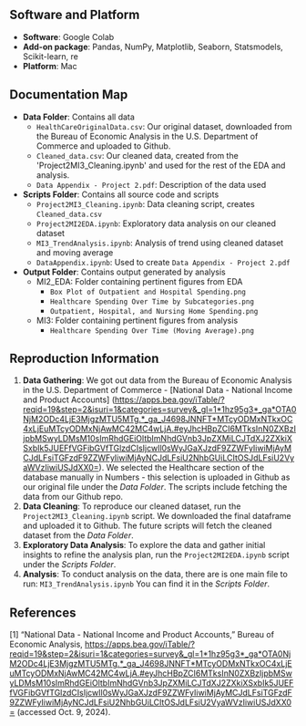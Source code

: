 ## Software and Platform 

- **Software**: Google Colab
- **Add-on package**: Pandas, NumPy, Matplotlib, Seaborn, Statsmodels, Scikit-learn, re 
- **Platform**: Mac

## Documentation Map 

- **Data Folder**: Contains all data
  - `HealthCareOriginalData.csv`: Our original dataset, downloaded from the Bureau of Economic Analysis in the U.S. Department of Commerce and uploaded to Github.
  - `Cleaned_data.csv`: Our cleaned data, created from the 'Project2MI3_Cleaning.ipynb' and used for the rest of the EDA and analysis.
  - `Data Appendix - Project 2.pdf`: Description of the data used
- **Scripts Folder**: Contains all source code and scripts
  - `Project2MI3_Cleaning.ipynb`: Data cleaning script, creates `Cleaned_data.csv`
  - `Project2MI2EDA.ipynb`: Exploratory data analysis on our cleaned dataset
  - `MI3_TrendAnalysis.ipynb`: Analysis of trend using cleaned dataset and moving average 
  - `DataAppendix.ipynb`: Used to create `Data Appendix - Project 2.pdf`
- **Output Folder**: Contains output generated by analysis
  - MI2_EDA: Folder containing pertinent figures from EDA
    - `Box Plot of Outpatient and Hospital Spending.png`
    - `Healthcare Spending Over Time by Subcategories.png`
    - `Outpatient, Hospital, and Nursing Home Spending.png`
  - MI3: Folder containing pertinent figures from analysis
    - `Healthcare Spending Over Time (Moving Average).png`
   
## Reproduction Information 
1. **Data Gathering**: We got out data from the Bureau of Economic Analysis in the U.S. Department of Commerce - [National Data - National Income and Product Accounts] (https://apps.bea.gov/iTable/?reqid=19&step=2&isuri=1&categories=survey&_gl=1*1hz95g3*_ga*OTA0NjM2ODc4LjE3MjgzMTU5MTg.*_ga_J4698JNNFT*MTcyODMxNTkxOC4xLjEuMTcyODMxNjAwMC42MC4wLjA.#eyJhcHBpZCI6MTksInN0ZXBzIjpbMSwyLDMsM10sImRhdGEiOltbImNhdGVnb3JpZXMiLCJTdXJ2ZXkiXSxbIk5JUEFfVGFibGVfTGlzdCIsIjcwIl0sWyJGaXJzdF9ZZWFyIiwiMjAyMCJdLFsiTGFzdF9ZZWFyIiwiMjAyNCJdLFsiU2NhbGUiLCItOSJdLFsiU2VyaWVzIiwiUSJdXX0=). We selected the Healthcare section of the database manually in Numbers - this selection is uploaded in Github as our original file under the _Data Folder_. The scripts include fetching the data from our Github repo.
2. **Data Cleaning**: To reproduce our cleaned dataset, run the `Project2MI3_Cleaning.ipynb` script. We downloaded the final dataframe and uploaded it to Github. The future scripts will fetch the cleaned dataset from the _Data Folder_.
3. **Exploratory Data Analysis**: To explore the data and gather initial insights to refine the analysis plan, run the `Project2MI2EDA.ipynb` script under the _Scripts Folder_.
4. **Analysis**: To conduct analysis on the data, there are is one main file to run: `MI3_TrendAnalysis.ipynb` You can find it in the _Scripts Folder_. 

## References 
[1] “National Data - National Income and Product Accounts,” Bureau of Economic Analysis, https://apps.bea.gov/iTable/?reqid=19&step=2&isuri=1&categories=survey&_gl=1*1hz95g3*_ga*OTA0NjM2ODc4LjE3MjgzMTU5MTg.*_ga_J4698JNNFT*MTcyODMxNTkxOC4xLjEuMTcyODMxNjAwMC42MC4wLjA.#eyJhcHBpZCI6MTksInN0ZXBzIjpbMSwyLDMsM10sImRhdGEiOltbImNhdGVnb3JpZXMiLCJTdXJ2ZXkiXSxbIk5JUEFfVGFibGVfTGlzdCIsIjcwIl0sWyJGaXJzdF9ZZWFyIiwiMjAyMCJdLFsiTGFzdF9ZZWFyIiwiMjAyNCJdLFsiU2NhbGUiLCItOSJdLFsiU2VyaWVzIiwiUSJdXX0= (accessed Oct. 9, 2024).
